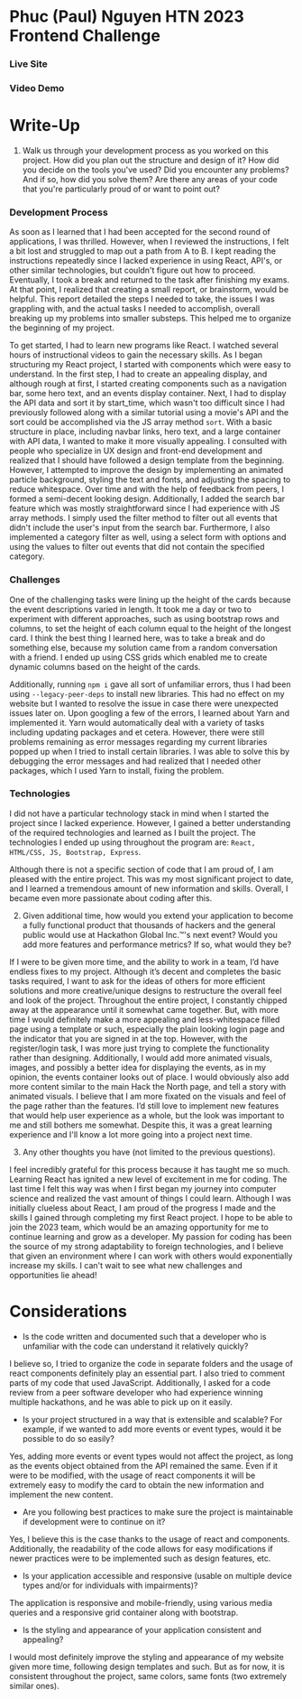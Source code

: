 # Phuc (Paul) Nguyen HTN 2023 Frontend Challenge
### Live Site

### Video Demo
# Write-Up
1. Walk us through your development process as you worked on this project. How did you plan out the structure and design of it? How did you decide on the tools you've used? Did you encounter any problems? And if so, how did you solve them? Are there any areas of your code that you're particularly proud of or want to point out?

### Development Process
As soon as I learned that I had been accepted for the second round of applications, I was thrilled. However, when I reviewed the instructions, I felt a bit lost and struggled to map out a path from A to B. I kept reading the instructions repeatedly since I lacked experience in using React, API's, or other similar technologies, but couldn't figure out how to proceed. Eventually, I took a break and returned to the task after finishing my exams. At that point, I realized that creating a small report, or brainstorm, would be helpful. This report detailed the steps I needed to take, the issues I was grappling with, and the actual tasks I needed to accomplish, overall breaking up my problems into smaller substeps. This helped me to organize the beginning of my project. 

To get started, I had to learn new programs like React. I watched several hours of instructional videos to gain the necessary skills. As I began structuring my React project, I started with components which were easy to understand. In the first step, I had to create an appealing display, and although rough at first, I started creating components such as a navigation bar, some hero text, and an events display container. Next, I had to display the API data and sort it by start_time, which wasn't too difficult since I had previously followed along with a similar tutorial using a movie's API and the sort could be accomplished via the JS array method `sort`. With a basic structure in place, including navbar links, hero text, and a large container with API data, I wanted to make it more visually appealing. I consulted with people who specialize in UX design and front-end development and realized that I should have followed a design template from the beginning. However, I attempted to improve the design by implementing an animated particle background, styling the text and fonts, and adjusting the spacing to reduce whitespace. Over time and with the help of feedback from peers, I formed a semi-decent looking design. Additionally, I added the search bar feature which was mostly straightforward since I had experience with JS array methods. I simply used the filter method to filter out all events that didn't include the user's input from the search bar. Furthermore, I also implemented a category filter as well, using a select form with options and using the values to filter out events that did not contain the specified category.

### Challenges
One of the challenging tasks were lining up the height of the cards because the event descriptions varied in length. It took me a day or two to experiment with different approaches, such as using bootstrap rows and columns, to set the height of each column equal to the height of the longest card. I think the best thing I learned here, was to take a break and do something else, because my solution came from a random conversation with a friend. I ended up using CSS grids which enabled me to create dynamic columns based on the height of the cards. 

Additionally, running `npm i` gave all sort of unfamiliar errors, thus I had been using `--legacy-peer-deps` to install new libraries. This had no effect on my website but I wanted to resolve the issue in case there were unexpected issues later on. Upon googling a few of the errors, I learned about Yarn and implemented it. Yarn would automatically deal with a variety of tasks including updating packages and et cetera. However, there were still problems remaining as error messages regarding my current libraries popped up when I tried to install certain libraries. I was able to solve this by debugging the error messages and had realized that I needed other packages, which I used Yarn to install, fixing the problem.

### Technologies
I did not have a particular technology stack in mind when I started the project since I lacked experience. However, I gained a better understanding of the required technologies and learned as I built the project. The technologies I ended up using throughout the program are: `React, HTML/CSS, JS, Bootstrap, Express`.

Although there is not a specific section of code that I am proud of, I am pleased with the entire project. This was my most significant project to date, and I learned a tremendous amount of new information and skills. Overall, I became even more passionate about coding after this.

2. Given additional time, how would you extend your application to become a fully functional product that thousands of hackers and the general public would use at Hackathon Global Inc.™'s next event? Would you add more features and performance metrics? If so, what would they be?

If I were to be given more time, and the ability to work in a team, I’d have endless fixes to my project. Although it’s decent and completes the basic tasks required, I want to ask for the ideas of others for more efficient solutions and more creative/unique designs to restructure the overall feel and look of the project. Throughout the entire project, I constantly chipped away at the appearance until it somewhat came together. But, with more time I would definitely make a more appealing and less-whitespace filled page using a template or such, especially the plain looking login page and the indicator that you are signed in at the top. However, with the register/login task, I was more just trying to complete the functionality rather than designing. Additionally, I would add more animated visuals, images, and possibly a better idea for displaying the events, as in my opinion, the events container looks out of place. I would obviously also add more content similar to the main Hack the North page, and tell a story with animated visuals. I believe that I am more fixated on the visuals and feel of the page rather than the features. I’d still love to implement new features that would help user experience as a whole, but the look was important to me and still bothers me somewhat. Despite this, it was a great learning experience and I'll know a lot more going into a project next time.

3. Any other thoughts you have (not limited to the previous questions).

I feel incredibly grateful for this process because it has taught me so much. Learning React has ignited a new level of excitement in me for coding. The last time I felt this way was when I first began my journey into computer science and realized the vast amount of things I could learn. Although I was initially clueless about React, I am proud of the progress I made and the skills I gained through completing my first React project. I hope to be able to join the 2023 team, which would be an amazing opportunity for me to continue learning and grow as a developer. My passion for coding has been the source of my strong adaptability to foreign technologies, and I believe that given an environment where I can work with others would exponentially increase my skills. I can't wait to see what new challenges and opportunities lie ahead!

# Considerations
- Is the code written and documented such that a developer who is unfamiliar with the code can understand it relatively quickly?

I believe so, I tried to organize the code in separate folders and the usage of react components definitely play an essential part. I also tried to comment parts of my code that used JavaScript. Additionally, I asked for a code review from a peer software developer who had experience winning multiple hackathons, and he was able to pick up on it easily.

- Is your project structured in a way that is extensible and scalable? For example, if we wanted to add more events or event types, would it be possible to do so easily?

Yes, adding more events or event types would not affect the project, as long as the events object obtained from the API remained the same. Even if it were to be modified, with the usage of react components it will be extremely easy to modify the card to obtain the new information and implement the new content.

- Are you following best practices to make sure the project is maintainable if development were to continue on it?

Yes, I believe this is the case thanks to the usage of react and components. Additionally, the readability of the code allows for easy modifications if newer practices were to be implemented such as design features, etc.

- Is your application accessible and responsive (usable on multiple device types and/or for individuals with impairments)?

The application is responsive and mobile-friendly, using various media queries and a responsive grid container along with bootstrap.

- Is the styling and appearance of your application consistent and appealing?

I would most definitely improve the styling and appearance of my website given more time, following design templates and such. But as for now, it is consistent throughout the project, same colors, same fonts (two extremely similar ones).
